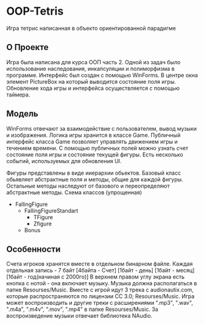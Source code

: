 # OOP-Tetris
Игра тетрис написанная в объекто ориентированной парадигме

## О Проекте
Игра была написана для курса ООП часть 2. Одной из задач было использование наследования, инкапсуляции и полиморфизма в программе.
Интерфейс был создан с помощью WinForms. В центре окна элемент PictureBox на который выводится состояние поля игры. 
Обновление хода игры и интерфейса осуществляется с помощью таймера. 

## Модель 
WinForms отвечают за взаимодействие с пользователем, вывод музыки и изображения. Логика игры хранится в классе Game. 
Публичный интерфейс класса Game позволяет управлять движением игры и течением времени. С помощью публичных полей можно узнать счет 
состояние поля игры и состояние текущей фигуры. Есть несколько событий, используемых для обновления UI.

Фигуры представлены в виде ииерархии обьектов. Базовый класс обьявляет абстрактные поля и методы, общие для каждой фигуры. 
Остальные методы наследуют от базового и переопределяют абстрактные методы. Схема классов (упрощенная)
  * FallingFigure
    * FallingFigureStandart
      * TFigure
      * Zfigure
    * Bonus

## Особенности
Счета игроков хранятся вместе в отдельном бинарном файле. Каждая отдельная запись - 7 байт
  [4байта - Счет]
  [1байт - день]
  [1байт - месяц]
  [1байт - год(начиная с 2000го)]
В верхнем правом углу экрана есть кнопка с нотой - она включает музыку. Музыка должна располагаться в папке Resourses/Musiс. 
Вместе с игрой идут 3 трека с audionautix.com, которые распространяются по лицензии СC 3.0;
Resourses/Music.
Игра может воспроизводить и другие треки с расширениями ".mp3", ".wav", ".m4a", ".m4v", ".mov", ".mp4" в папке Resourses/Music. 
За воспроизведение музыки отвечает библиотека NAudio.
